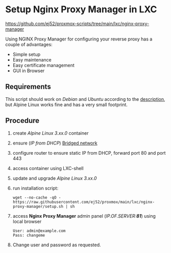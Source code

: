 # Setup Nginx Proxy Manager in LXC

<https://github.com/ej52/proxmox-scripts/tree/main/lxc/nginx-proxy-manager>

Using NGINX Proxy Manager for configuring your reverse proxy has a couple of advantages:
 + Simple setup
 + Easy maintenance
 + Easy certificate management
 + GUI in Browser

## Requirements ##
This script should work on *Debian* and *Ubuntu* according to the [description](https://github.com/ej52/proxmox-scripts/tree/main/lxc/nginx-proxy-manager), but Alpine Linux works fine and has a very small footprint.

## Procedure ##
1. create *Alpine Linux 3.xx.0* container
2. ensure  (_IP from DHCP_) [Bridged network](https://github.com/scubamuc/scubamuc.github.io/blob/scubamuc/wiki-md/LXD-LXC-bridged-network.md)
3. configure router to ensure static IP from DHCP, forward port 80 and port 443
4. access container using LXC-shell
5. update and upgrade *Alpine Linux 3.xx.0*
6. run installation script:

   ```
   wget --no-cache -qO - https://raw.githubusercontent.com/ej52/proxmox/main/lxc/nginx-proxy-manager/setup.sh | sh
   
   ```
7. access **Nginx Proxy Manager** admin panel (*IP.OF.SERVER:**81***) using local browser

   ```
   User: admin@example.com 
   Pass: changeme
   
   ```
8. Change user and password as requested.
